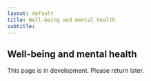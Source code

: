 ```yaml
---
layout: default
title: Well-being and mental health
subtitle: 
---
```


## Well-being and mental health

This page is in development. Please return later.
